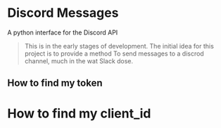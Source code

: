 # Discord Messages
A python interface for the Discord API

> This is in the early stages of development.
> The initial idea for this project is to provide a method
> To send messages to a discrod channel, much in the wat Slack
> dose.

## How to find my token

# How to find my client_id